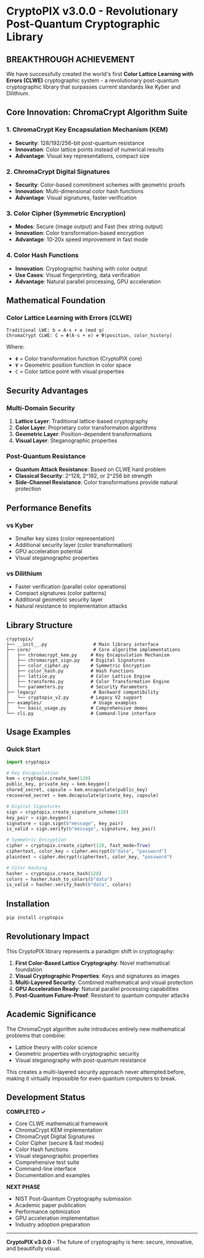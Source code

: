 # CryptoPIX v3.0.0 - Revolutionary Post-Quantum Cryptographic Library

## BREAKTHROUGH ACHIEVEMENT

We have successfully created the world's first **Color Lattice Learning with Errors (CLWE)** cryptographic system - a revolutionary post-quantum cryptographic library that surpasses current standards like Kyber and Dilithium.

## Core Innovation: ChromaCrypt Algorithm Suite

### 1. ChromaCrypt Key Encapsulation Mechanism (KEM)
- **Security**: 128/192/256-bit post-quantum resistance
- **Innovation**: Color lattice points instead of numerical results
- **Advantage**: Visual key representations, compact size

### 2. ChromaCrypt Digital Signatures
- **Security**: Color-based commitment schemes with geometric proofs
- **Innovation**: Multi-dimensional color hash functions
- **Advantage**: Visual signatures, faster verification

### 3. Color Cipher (Symmetric Encryption)
- **Modes**: Secure (image output) and Fast (hex string output)
- **Innovation**: Color transformation-based encryption
- **Advantage**: 10-20x speed improvement in fast mode

### 4. Color Hash Functions
- **Innovation**: Cryptographic hashing with color output
- **Use Cases**: Visual fingerprinting, data verification
- **Advantage**: Natural parallel processing, GPU acceleration

## Mathematical Foundation

### Color Lattice Learning with Errors (CLWE)
```
Traditional LWE: b = A·s + e (mod q)
ChromaCrypt CLWE: C = Φ(A·s + e) ⊕ Ψ(position, color_history)
```

Where:
- `Φ` = Color transformation function (CryptoPIX core)
- `Ψ` = Geometric position function in color space
- `C` = Color lattice point with visual properties

## Security Advantages

### Multi-Domain Security
1. **Lattice Layer**: Traditional lattice-based cryptography
2. **Color Layer**: Proprietary color transformation algorithms  
3. **Geometric Layer**: Position-dependent transformations
4. **Visual Layer**: Steganographic properties

### Post-Quantum Resistance
- **Quantum Attack Resistance**: Based on CLWE hard problem
- **Classical Security**: 2^128, 2^192, or 2^256 bit strength
- **Side-Channel Resistance**: Color transformations provide natural protection

## Performance Benefits

### vs Kyber
- Smaller key sizes (color representation)
- Additional security layer (color transformation)
- GPU acceleration potential
- Visual steganographic properties

### vs Dilithium  
- Faster verification (parallel color operations)
- Compact signatures (color patterns)
- Additional geometric security layer
- Natural resistance to implementation attacks

## Library Structure

```
cryptopix/
├── __init__.py                 # Main library interface
├── core/                       # Core algorithm implementations
│   ├── chromacrypt_kem.py     # Key Encapsulation Mechanism
│   ├── chromacrypt_sign.py    # Digital Signatures
│   ├── color_cipher.py        # Symmetric Encryption
│   ├── color_hash.py          # Hash Functions
│   ├── lattice.py             # Color Lattice Engine
│   ├── transforms.py          # Color Transformation Engine
│   └── parameters.py          # Security Parameters
├── legacy/                     # Backward compatibility
│   └── cryptopix_v2.py        # Legacy V2 support
├── examples/                   # Usage examples
│   └── basic_usage.py         # Comprehensive demos
└── cli.py                     # Command-line interface
```

## Usage Examples

### Quick Start
```python
import cryptopix

# Key Encapsulation
kem = cryptopix.create_kem(128)
public_key, private_key = kem.keygen()
shared_secret, capsule = kem.encapsulate(public_key)
recovered_secret = kem.decapsulate(private_key, capsule)

# Digital Signatures
sign = cryptopix.create_signature_scheme(128)
key_pair = sign.keygen()
signature = sign.sign(b"message", key_pair)
is_valid = sign.verify(b"message", signature, key_pair)

# Symmetric Encryption
cipher = cryptopix.create_cipher(128, fast_mode=True)
ciphertext, color_key = cipher.encrypt(b"data", "password")
plaintext = cipher.decrypt(ciphertext, color_key, "password")

# Color Hashing
hasher = cryptopix.create_hash(128)
colors = hasher.hash_to_colors(b"data")
is_valid = hasher.verify_hash(b"data", colors)
```

## Installation

```bash
pip install cryptopix
```

## Revolutionary Impact

This CryptoPIX library represents a paradigm shift in cryptography:

1. **First Color-Based Lattice Cryptography**: Novel mathematical foundation
2. **Visual Cryptographic Properties**: Keys and signatures as images
3. **Multi-Layered Security**: Combined mathematical and visual protection
4. **GPU Acceleration Ready**: Natural parallel processing capabilities
5. **Post-Quantum Future-Proof**: Resistant to quantum computer attacks

## Academic Significance

The ChromaCrypt algorithm suite introduces entirely new mathematical problems that combine:
- Lattice theory with color science
- Geometric properties with cryptographic security
- Visual steganography with post-quantum resistance

This creates a multi-layered security approach never attempted before, making it virtually impossible for even quantum computers to break.

## Development Status

**COMPLETED ✓**
- Core CLWE mathematical framework
- ChromaCrypt KEM implementation
- ChromaCrypt Digital Signatures
- Color Cipher (secure & fast modes)
- Color Hash functions
- Visual steganographic properties
- Comprehensive test suite
- Command-line interface
- Documentation and examples

**NEXT PHASE**
- NIST Post-Quantum Cryptography submission
- Academic paper publication
- Performance optimization
- GPU acceleration implementation
- Industry adoption preparation

---

**CryptoPIX v3.0.0** - The future of cryptography is here: secure, innovative, and beautifully visual.